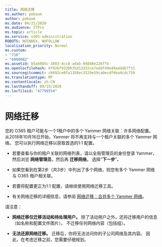 ```yaml
---
title: 网络迁移
ms.author: pebaum
author: pebaum
ms.date: 04/21/2020
ms.audience: ITPro
ms.topic: article
ms.service: o365-administration
ROBOTS: NOINDEX, NOFOLLOW
localization_priority: Normal
ms.custom:
- "716"
- "6000002"
ms.assetid: b5ab885c-3803-4cc8-adab-94848e226ffb
ms.openlocfilehash: 6f026f932bb35d12d32ce7eddf49e49a44db7f31
ms.sourcegitcommit: c6692ce0fa1358ec3529e59ca0ecdfdea4cdc759
ms.translationtype: MT
ms.contentlocale: zh-CN
ms.lasthandoff: 09/15/2020
ms.locfileid: "47799554"
---
```

# <a name="network-migration"></a>网络迁移

您的 O365 租户可能与一个1租户中的多个 Yammer 网络关联：许多网络配置。 从2018年10月16日开始，Yammer 将不再支持与一个租户关联的多个 Yammer 网络。 您可以执行网络迁移以获取首选的1:1 配置。
  
- 若要查看与你的租户关联的网络列表，请以全局管理员的身份登录 Yammer，然后浏览 **网络管理员**，然后再 **迁移网络**。 选择“**下一步**”。

- 如果您看到在第2步（共3步）中列出了多个网络，则您有多个 Yammer 网络与 O365 租户相关联。

- 若要将配置更正为1:1 配置，请继续使用网络迁移工具。

- 有关网络迁移的详细信息，请参阅 [网络迁移：合并多个 Yammer 网络](https://docs.microsoft.com/yammer/configure-your-yammer-network/consolidate-multiple-yammer-networks)。

请注意：
  
- **网络迁移仅迁移活动和待处理用户。** 除了活动用户之外，还将迁移用户的信息（如名称和配置文件图片）。 不迁移任何网络内容（包括组）。

- **无法还原网络迁移。** 迁移后，你将无法访问你的子公司网络及其内容。 因此，在考虑迁移之前，您需要仔细规划。
